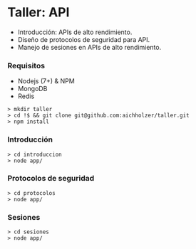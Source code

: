 # Taller: API

* Introducción: APIs de alto rendimiento.
* Diseño de protocolos de seguridad para API.
* Manejo de sesiones en APIs de alto rendimiento.

### Requisitos

* Nodejs (7+) & NPM
* MongoDB
* Redis

```
> mkdir taller
> cd !$ && git clone git@github.com:aichholzer/taller.git
> npm install
```

### Introducción

```
> cd introduccion
> node app/
```

### Protocolos de seguridad

```
> cd protocolos
> node app/
```

### Sesiones

```
> cd sesiones
> node app/
```
